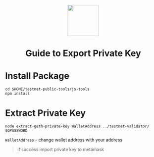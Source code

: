 <p align="center">
    <img height="100" height="auto" src="https://user-images.githubusercontent.com/56349947/206959347-39000801-f2e7-464e-9d60-2a9e25df1306.png">
</p>
<h1 align='center'>Guide to Export Private Key</h1>

# Install Package
```
cd $HOME/testnet-public-tools/js-tools
npm install
```
# Extract Private Key
```
node extract-geth-private-key WalletAddress ../testnet-validator/ $QPASSWORD
```
`WalletAddress` - change wallet address with your address

> if success import private key to metamask